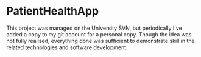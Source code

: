 # PatientHealthApp
This project was managed on the University SVN, but periodically I've added a copy to my git account for a personal copy.
Though the idea was not fully realised, everything done was sufficient to demonstrate skill in the related technologies and software development.

